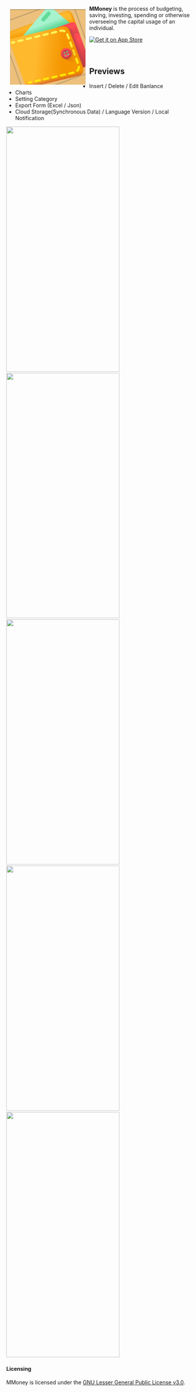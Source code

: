 **MMoney**
<img
src="https://github.com/chenxuchu2081/Money-Management/blob/master/Money%20Management/Money%20Management/Assets.xcassets/AppIcon.appiconset/180.png"
align="left" width="200" hspace="10" vspace="10">
is the process of budgeting, saving, investing, spending or otherwise overseeing the capital usage of an individual. <br/>

<div style="display:flex;" >
<a href="">
    <img alt="Get it on App Store"
        height="80"
        src="http://www.famouslogos.org/wp-content/uploads/2013/04/ios-logo.jpg" />
</a>
</div>
</br></br>

## Previews
+ Insert / Delete / Edit Banlance
+ Charts
+ Setting Category
+ Export Form (Excel / Json)
+ Cloud Storage(Synchronous Data) / Language Version / Local Notification 

<img src="https://github.com/chenxuchu2081/Money-Management/blob/master/MMoneyGif/MMoney_1.gif" width="300" height="650" />
<img src="https://github.com/chenxuchu2081/Money-Management/blob/master/MMoneyGif/MMoney_2.gif" width="300" height="650" />
<img src="https://github.com/chenxuchu2081/Money-Management/blob/master/MMoneyGif/MMoney_3.gif" width="300" height="650" />
<img src="https://github.com/chenxuchu2081/Money-Management/blob/master/MMoneyGif/MMoney_4.gif" width="300" height="650" />
<img src="https://github.com/chenxuchu2081/Money-Management/blob/master/MMoneyGif/MMoney_5.gif" width="300" height="650" />


#### Licensing
MMoney is licensed under the [GNU Lesser General Public License v3.0](https://github.com/chenxuchu2081/Money-Management/blob/master/LICENSE).
